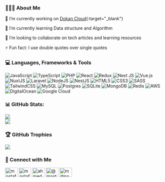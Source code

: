 ### 👨🏻‍💻 About Me

🔭 I’m currently working on [Dokan Cloud](https://dokan.co/cloud){:target="\_blank"}

🌱 I’m currently learning Data structure and Algorithm

👯 I’m looking to collaborate on tech articles and learning resources

⚡ Fun fact: I use double quotes over single quotes

### :computer: Languages, Frameworks & Tools

![JavaScript](https://img.shields.io/badge/javascript-%23323330.svg?style=for-the-badge&logo=javascript&logoColor=%23F7DF1E) ![TypeScript](https://img.shields.io/badge/typescript-%23007ACC.svg?style=for-the-badge&logo=typescript&logoColor=white) ![PHP](https://img.shields.io/badge/php-%23777BB4.svg?style=for-the-badge&logo=php&logoColor=white) ![React](https://img.shields.io/badge/react-%2320232a.svg?style=for-the-badge&logo=react&logoColor=%2361DAFB) ![Redux](https://img.shields.io/badge/redux-%23593d88.svg?style=for-the-badge&logo=redux&logoColor=white) ![Next JS](https://img.shields.io/badge/Next-black?style=for-the-badge&logo=next.js&logoColor=white) ![Vue.js](https://img.shields.io/badge/vuejs-%2335495e.svg?style=for-the-badge&logo=vuedotjs&logoColor=%234FC08D) ![NuxtJS](https://img.shields.io/badge/Nuxt-black?style=for-the-badge&logo=nuxt.js&logoColor=white) ![Laravel](https://img.shields.io/badge/laravel-%23FF2D20.svg?style=for-the-badge&logo=laravel&logoColor=white) ![NodeJS](https://img.shields.io/badge/node.js-6DA55F?style=for-the-badge&logo=node.js&logoColor=white) ![NestJS](https://img.shields.io/badge/nestjs-%23E0234E.svg?style=for-the-badge&logo=nestjs&logoColor=white) ![HTML5](https://img.shields.io/badge/html5-%23E34F26.svg?style=for-the-badge&logo=html5&logoColor=white) ![CSS3](https://img.shields.io/badge/css3-%231572B6.svg?style=for-the-badge&logo=css3&logoColor=white) ![SASS](https://img.shields.io/badge/SASS-hotpink.svg?style=for-the-badge&logo=SASS&logoColor=white) ![TailwindCSS](https://img.shields.io/badge/tailwindcss-%2338B2AC.svg?style=for-the-badge&logo=tailwind-css&logoColor=white) ![MySQL](https://img.shields.io/badge/mysql-%2300f.svg?style=for-the-badge&logo=mysql&logoColor=white) ![Postgres](https://img.shields.io/badge/postgres-%23316192.svg?style=for-the-badge&logo=postgresql&logoColor=white) ![SQLite](https://img.shields.io/badge/sqlite-%2307405e.svg?style=for-the-badge&logo=sqlite&logoColor=white) ![MongoDB](https://img.shields.io/badge/MongoDB-%234ea94b.svg?style=for-the-badge&logo=mongodb&logoColor=white) ![Redis](https://img.shields.io/badge/redis-%23DD0031.svg?style=for-the-badge&logo=redis&logoColor=white) ![AWS](https://img.shields.io/badge/AWS-%23FF9900.svg?style=for-the-badge&logo=amazon-aws&logoColor=white) ![DigitalOcean](https://img.shields.io/badge/DigitalOcean-%230167ff.svg?style=for-the-badge&logo=digitalOcean&logoColor=white) ![Google Cloud](https://img.shields.io/badge/Google%20Cloud-%234285F4.svg?style=for-the-badge&logo=google-cloud&logoColor=white)

### 📊 GitHub Stats:

<!-- ![](https://github-readme-stats.vercel.app/api?username=mostafizurhimself&theme=default&hide_border=false&include_all_commits=true&count_private=true)<br/> -->
![](https://github-readme-stats.vercel.app/api?username=mostafizurhimself&theme=default&hide_border=false)<br/>
![](https://github-readme-streak-stats.herokuapp.com/?user=mostafizurhimself&theme=default&hide_border=false)<br/>

<!-- ![](https://github-readme-stats.vercel.app/api/top-langs/?username=mostafizurhimself&theme=default&hide_border=false&include_all_commits=true&count_private=true&layout=compact) -->

### 🏆 GitHub Trophies

![](https://github-profile-trophy.vercel.app/?username=mostafizurhimself&theme=radical&no-frame=false&no-bg=true&margin-w=4)

### :handshake: Connect with Me

<p align="left">
<a href="https://twitter.com/mostafizhimself" target="_blank"><img align="center" src="https://raw.githubusercontent.com/rahuldkjain/github-profile-readme-generator/master/src/images/icons/Social/twitter.svg" alt="mostafizhimself" height="30" width="40" /></a>
<a href="https://www.linkedin.com/in/mostafizurhimself" target="_blank"><img align="center" src="https://raw.githubusercontent.com/rahuldkjain/github-profile-readme-generator/master/src/images/icons/Social/linked-in-alt.svg" alt="mostafizur-himself" height="30" width="40" /></a>
<a href="https://fb.com/ahmed.shakil.75839" target="_blank"><img align="center" src="https://raw.githubusercontent.com/rahuldkjain/github-profile-readme-generator/master/src/images/icons/Social/facebook.svg" alt="ahmed.shakil.75839" height="30" width="40" /></a>
<a href="https://medium.com/@mostafizurhimself" target="_blank"><img align="center" src="https://raw.githubusercontent.com/rahuldkjain/github-profile-readme-generator/master/src/images/icons/Social/medium.svg" alt="@mostafizurhimself" height="30" width="40" /></a>
<a href="https://dev.to/mdmostafizurrahaman" target="_blank"><img align="center" src="https://raw.githubusercontent.com/rahuldkjain/github-profile-readme-generator/master/src/images/icons/Social/devto.svg" alt="mdmostafizurrahaman" height="30" width="40" /></a>
</p>
